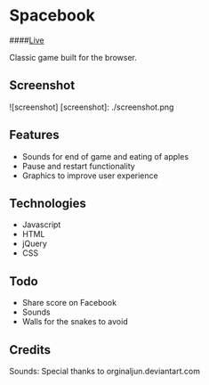 # Spacebook

####[Live][project]

[project]: http://cindyvandooren.github.io/Snake

Classic game built for the browser.

## Screenshot
![screenshot]
[screenshot]: ./screenshot.png

## Features
- Sounds for end of game and eating of apples
- Pause and restart functionality
- Graphics to improve user experience

## Technologies
- Javascript
- HTML
- jQuery
- CSS

## Todo
- Share score on Facebook
- Sounds
- Walls for the snakes to avoid

## Credits
Sounds: Special thanks to orginaljun.deviantart.com
